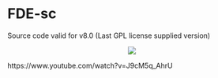 # FDE-sc
Source code valid for v8.0 (Last GPL license supplied version)
<p align="center"><img src="https://raw.githubusercontent.com/feravolt/FDE-sc/master/hello.jpg"></p>
<p>https://www.youtube.com/watch?v=J9cM5q_AhrU</p>
